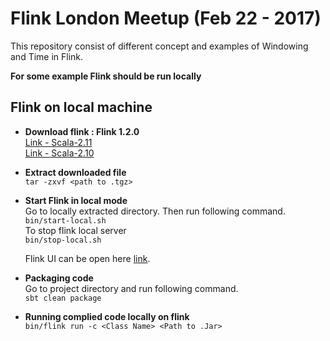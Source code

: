 # Flink London Meetup (Feb 22 - 2017)  

This repository consist of different concept and examples of Windowing and Time in Flink.

**For some example Flink should be run locally**  

## Flink on local machine  

* **Download flink : Flink 1.2.0**  
[Link - Scala-2.11](http://www.apache.org/dyn/closer.lua/flink/flink-1.2.0/flink-1.2.0-bin-hadoop2-scala_2.11.tgz)  
[Link - Scala-2.10](http://www.apache.org/dyn/closer.lua/flink/flink-1.2.0/flink-1.2.0-bin-hadoop2-scala_2.10.tgz)  

* **Extract downloaded file**  
`tar -zxvf <path to .tgz>`  

* **Start Flink in local mode**  
Go to locally extracted directory. Then run following command.   
`bin/start-local.sh`  
To stop flink local server  
`bin/stop-local.sh`  

  Flink UI can be open here [link](http://localhost:8081/).  

* **Packaging code**  
Go to project directory and run following command.   
`sbt clean package`   

* **Running complied code locally on flink**  
`bin/flink run -c <Class Name> <Path to .Jar>`
